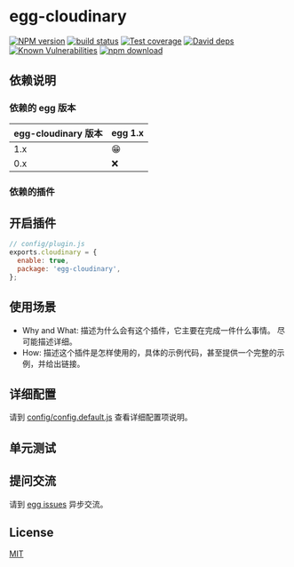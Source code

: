 # egg-cloudinary

[![NPM version][npm-image]][npm-url]
[![build status][travis-image]][travis-url]
[![Test coverage][codecov-image]][codecov-url]
[![David deps][david-image]][david-url]
[![Known Vulnerabilities][snyk-image]][snyk-url]
[![npm download][download-image]][download-url]

[npm-image]: https://img.shields.io/npm/v/egg-cloudinary.svg?style=flat-square
[npm-url]: https://npmjs.org/package/egg-cloudinary
[travis-image]: https://img.shields.io/travis/eggjs/egg-cloudinary.svg?style=flat-square
[travis-url]: https://travis-ci.org/eggjs/egg-cloudinary
[codecov-image]: https://img.shields.io/codecov/c/github/eggjs/egg-cloudinary.svg?style=flat-square
[codecov-url]: https://codecov.io/github/eggjs/egg-cloudinary?branch=master
[david-image]: https://img.shields.io/david/eggjs/egg-cloudinary.svg?style=flat-square
[david-url]: https://david-dm.org/eggjs/egg-cloudinary
[snyk-image]: https://snyk.io/test/npm/egg-cloudinary/badge.svg?style=flat-square
[snyk-url]: https://snyk.io/test/npm/egg-cloudinary
[download-image]: https://img.shields.io/npm/dm/egg-cloudinary.svg?style=flat-square
[download-url]: https://npmjs.org/package/egg-cloudinary

<!--
Description here.
-->

## 依赖说明

### 依赖的 egg 版本

egg-cloudinary 版本 | egg 1.x
--- | ---
1.x | 😁
0.x | ❌

### 依赖的插件
<!--

如果有依赖其它插件，请在这里特别说明。如

- security
- multipart

-->

## 开启插件

```js
// config/plugin.js
exports.cloudinary = {
  enable: true,
  package: 'egg-cloudinary',
};
```

## 使用场景

- Why and What: 描述为什么会有这个插件，它主要在完成一件什么事情。
尽可能描述详细。
- How: 描述这个插件是怎样使用的，具体的示例代码，甚至提供一个完整的示例，并给出链接。

## 详细配置

请到 [config/config.default.js](config/config.default.js) 查看详细配置项说明。

## 单元测试

<!-- 描述如何在单元测试中使用此插件，例如 schedule 如何触发。无则省略。-->

## 提问交流

请到 [egg issues](https://github.com/eggjs/egg/issues) 异步交流。

## License

[MIT](LICENSE)
